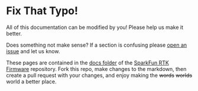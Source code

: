 # Fix That Typo!

All of this documentation can be modified by you! Please help us make it better.

Does something not make sense? If a section is confusing please [open an issue](https://github.com/sparkfun/SparkFun_RTK_Firmware/issues) and let us know.

These pages are contained in the [docs folder](https://github.com/sparkfun/SparkFun_RTK_Firmware/tree/main/docs) of the [SparkFun RTK Firmware](https://github.com/sparkfun/SparkFun_RTK_Firmware) repository. Fork this repo, make changes to the markdown, then create a pull request with your changes, and enjoy making the ~~words~~ ~~worlds~~ world a better place.